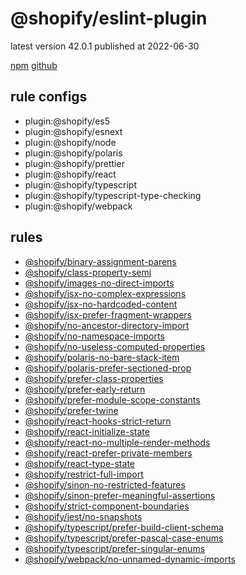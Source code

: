 # @shopify/eslint-plugin

latest version 42.0.1 published at 2022-06-30

[npm](https://www.npmjs.com/package/@shopify/eslint-plugin)
[github](https://github.com/Shopify/web-configs/tree/main/packages/eslint-plugin)

## rule configs

- plugin:@shopify/es5
- plugin:@shopify/esnext
- plugin:@shopify/node
- plugin:@shopify/polaris
- plugin:@shopify/prettier
- plugin:@shopify/react
- plugin:@shopify/typescript
- plugin:@shopify/typescript-type-checking
- plugin:@shopify/webpack

## rules

- [@shopify/binary-assignment-parens](./@shopify/binary-assignment-parens.md)
- [@shopify/class-property-semi](./@shopify/class-property-semi.md)
- [@shopify/images-no-direct-imports](./@shopify/images-no-direct-imports.md)
- [@shopify/jsx-no-complex-expressions](./@shopify/jsx-no-complex-expressions.md)
- [@shopify/jsx-no-hardcoded-content](./@shopify/jsx-no-hardcoded-content.md)
- [@shopify/jsx-prefer-fragment-wrappers](./@shopify/jsx-prefer-fragment-wrappers.md)
- [@shopify/no-ancestor-directory-import](./@shopify/no-ancestor-directory-import.md)
- [@shopify/no-namespace-imports](./@shopify/no-namespace-imports.md)
- [@shopify/no-useless-computed-properties](./@shopify/no-useless-computed-properties.md)
- [@shopify/polaris-no-bare-stack-item](./@shopify/polaris-no-bare-stack-item.md)
- [@shopify/polaris-prefer-sectioned-prop](./@shopify/polaris-prefer-sectioned-prop.md)
- [@shopify/prefer-class-properties](./@shopify/prefer-class-properties.md)
- [@shopify/prefer-early-return](./@shopify/prefer-early-return.md)
- [@shopify/prefer-module-scope-constants](./@shopify/prefer-module-scope-constants.md)
- [@shopify/prefer-twine](./@shopify/prefer-twine.md)
- [@shopify/react-hooks-strict-return](./@shopify/react-hooks-strict-return.md)
- [@shopify/react-initialize-state](./@shopify/react-initialize-state.md)
- [@shopify/react-no-multiple-render-methods](./@shopify/react-no-multiple-render-methods.md)
- [@shopify/react-prefer-private-members](./@shopify/react-prefer-private-members.md)
- [@shopify/react-type-state](./@shopify/react-type-state.md)
- [@shopify/restrict-full-import](./@shopify/restrict-full-import.md)
- [@shopify/sinon-no-restricted-features](./@shopify/sinon-no-restricted-features.md)
- [@shopify/sinon-prefer-meaningful-assertions](./@shopify/sinon-prefer-meaningful-assertions.md)
- [@shopify/strict-component-boundaries](./@shopify/strict-component-boundaries.md)
- [@shopify/jest/no-snapshots](./@shopify/jest/no-snapshots.md)
- [@shopify/typescript/prefer-build-client-schema](./@shopify/typescript/prefer-build-client-schema.md)
- [@shopify/typescript/prefer-pascal-case-enums](./@shopify/typescript/prefer-pascal-case-enums.md)
- [@shopify/typescript/prefer-singular-enums](./@shopify/typescript/prefer-singular-enums.md)
- [@shopify/webpack/no-unnamed-dynamic-imports](./@shopify/webpack/no-unnamed-dynamic-imports.md)
